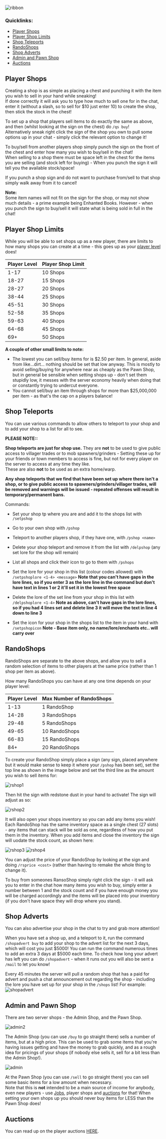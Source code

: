![ribbon](images/L-ribbon.png) 

### Quicklinks:<br>
- [Player Shops](#player-shops)<br>
- [Player Shop Limits](#player-shop-limits)<br>
- [Shop Teleports](#shop-teleports)<br>
- [RandoShops](#randoshops)<br>
- [Shop Adverts](#shop-adverts)<br>
- [Admin and Pawn Shop](#admin-and-pawn-shop)<br>
- [Auctions](#auctions)<br>


## Player Shops

Creating a shop is as simple as placing a chest and punching it with the item you wish to sell in your hand while sneaking!<br>
If done correctly it will ask you to type how much to sell one for in the chat, enter it (without a slash, so to sell for $10 just enter 10) to create the shop, then stick the stock in the chest!

To set up a shop that players sell items to do exactly the same as above, and then (whilst looking at the sign on the chest) do `/qs buy`!<br>
Alternatively sneak right click the sign of the shop you own to pull some options up in your chat - simply click the relevant option to change it!

To buy/sell from another players shop simply punch the sign on the front of the chest and enter how many you wish to buy/sell in the chat!<br>
When selling to a shop there must be space left in the chest for the items you are selling (and stock left for buying) - When you punch the sign it will tell you the available stock/space!

If you punch a shop sign and do not want to purchase from/sell to that shop simply walk away from it to cancel!

**Note:**<br>
Some item names will not fit on the sign for the shop, or may not show much details - a prime example being Enhanted Books. However - when you punch the sign to buy/sell it will state what is being sold in full in the chat!

## Player Shop Limits

While you will be able to set shops up as a new player, there are limits to how many shops you can create at a time - this goes up as your [player level](https://legioncraft.co.uk/wiki/levels.html) does!

|**Player Level**|**Player Shop Limit**|
|---|---|
|1-17|10 Shops|
|18-27|15 Shops|
|28-27|20 Shops|
|38-44|25 Shops|
|45-51|30 Shops|
|52-58|35 Shops|
|59-63|40 Shops|
|64-68|45 Shops|
|69+|50 Shops|

**A couple of other small limits to note:**<br>
- The lowest you can sell/buy items for is $2.50 per item. In general, aside from like...dirt... nothing should be set that low anyway. This is mostly to avoid selling/buying for anywhere near as cheaply as the Pawn Shop, but in general be sensible when setting shops up - don't set them stupidly low, it messes with the server economy heavily when doing that or constantly trying to undercut everyone.
- You cannot sell/buy an item through shops for more than $25,000,000 per item - as that's the cap on a players balance!

## Shop Teleports

You can use various commands to allow others to teleport to your shop and to add your shop to a list for all to see.

**PLEASE NOTE::**

**Shop teleports are just for shop use.** 
They are **not** to be used to give public access to villager trades or to mob spawners/grinders - Setting these up for your friends or town members to access is fine, but not for every player on the server to access at any time they like.<br>
These are also **not** to be used as an extra home/warp. 

**Any shop teleports that we find that have been set up where there isn't a shop, or to give public access to spawners/grinders/villager trades, will be removed and warnings will be issued - repeated offenses will result in temporary/permanent bans.**


Commands:
- Set your shop tp where you are and add it to the shops list with `/setpshop`
- Go to your own shop with `/pshop`
- Teleport to another players shop, if they have one, with `/pshop <name>`
- Delete your shop teleport and remove it from the list with `/delpshop` (any set lore for the shop will remain)

- List all shops and click their icon to go to them with `/pshops`
- Set the lore for your shop in this list (colour codes allowed) with `/setpshoplore <1-4> <message>`
**Note that you can't have gaps in the lore lines, so if you enter 3 as the lore line in the command but don't have text in lines 1 or 2 it'll set it in the lowest free space**
- Delete the lore of the set line from your shop in this list with `/delpshoplore <1-4>`
**Note as above, can't have gaps in the lore lines, so if you had 4 lines set and delete line 3 it will move the text in line 4 down to line 3**
- Set the icon for your shop in the shops list to the item in your hand with `/setpshopicon`
**Note - Base item only, no name/lore/enchants etc.. will carry over**

## RandoShops

RandoShops are separate to the above shops, and allow you to sell a random selection of items to other players at the same price (rather than 1 shop per item as above).

How many RandoShops you can have at any one time depends on your player level:

|Player Level|Max Number of RandoShops|
|---|---|
|1-13|1 RandoShop|
|14-28|3 RandoShops|
|29-48|5 RandoShops|
|49-65|10 RandoShops|
|66-83|15 RandoShops|
|84+|20 RandoShops|

To create your RandoShop simply place a sign (any sign, placed anywhere but it would make sense to keep it where your `/pshop` has been set), set the top line as shown in the image below and set the third line as the amount you wish to sell items for:

![rshop1](images/rshop1.png)

Then hit the sign with redstone dust in your hand to activate! The sign will adjust as so:

![rshop2](images/rshop2.png)

It will also open your shops inventory so you can add any items you wish! Each RandoShop has the same inventory space as a single chest (27 slots) - any items that can stack will be sold as one, regardless of how you put them in the inventory. When you add items and close the inventory the sign will uodate the stock count, as shown here:

![rshop3](images/rshop3.png)
![rshop4](images/rshop4.png)

You can adjust the price of your RandoShop by looking at the sign and doing `/rsprice <cost>` (rather than having to remake the whole thing to change it).

To buy from someones RansoShop simply right click the sign - it will ask you to enter in the chat how many items you wish to buy, simply enter a number between 1 and the stock count and if you have enough money you will be charged accordingly and the items will be placed into your inventory (if you don't have space they will drop where you stand).

## Shop Adverts

You can also advertise your shop in the chat to try and grab more attention!

When you have set a shop up, and a teleport to it, run the command `/shopadvert buy` to add your shop to the advert list for the next 3 days, which will cost you just $5000! You can run the command numerous times to add an extra 3 days at $5000 each time.
To check how long your advert has left you can do `/shopadvert` - when it runs out you will also be sent a `/mail` to let you know!

Every 45 minutes the server will pull a random shop that has a paid for advert and push a chat announcement out regarding the shop - including the lore you have set up for your shop in the `/shops` list! For example:<br>
![shopadvert](images/shopadvert.png)

## Admin and Pawn Shop

There are two server shops - the Admin Shop, and the Pawn Shop.

![admin2](images/ashop2.png)

The Admin Shop (you can use `/buy` to go straight there) sells a number of items, but at a high price. This can be used to grab some items that you're having issues getting and have the money to grab quickly, and as a rough idea for pricings of your shops (if nobody else sells it, sell for a bit less than the Admin Shop!).

![admin](images/ashop.png)

At the Pawn Shop (you can use `/sell` to go straight there) you can sell some basic items for a low amount when necessary.<br>
Note that this is **not** intended to be a main source of income for anybody, even new players - use [Jobs](money.md), player shops and [auctions](auctions.md) for that! 
When setting your own shops up you should never buy items for LESS than the Pawn Shop does!

## Auctions

You can read up on the player auctions [HERE](auctions.md).
